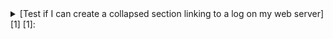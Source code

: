 <details>

<summary>[Test if I can create a collapsed section linking to a log on my web server][1]
[1]: <https://www.mustafejen.se/~per/tmp/debug/liquidsoaplogII.txt> 
</summary>


</details>
